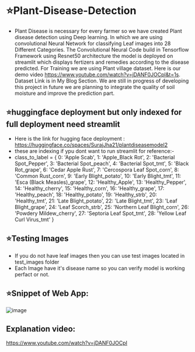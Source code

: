 # ⭐Plant-Disease-Detection
* Plant Disease is necessary for every farmer so we have created Plant disease detection using Deep learning. In which we are using convolutional Neural Network for classifying Leaf images into 28 Different Categories. The Convolutional Neural Code build in Tensorflow Framework using Resnet50 architecture the model is deployed on streamlit which displays fertizers and remedies according to the disease predicted. For Training we are using Plant village dataset. Here is our demo video https://www.youtube.com/watch?v=jDANF0JOCpI&t=1s. Dataset Link is in My Blog Section.
We are still in progress of developing this project in future we are planning to integrate the quality of soil moisture and improve the prediction part.

## ⭐huggingface deployment but only indexed for full deployment need streamlit 
* Here is the link for hugging face deployment : https://huggingface.co/spaces/SurajJha21/plantdiseasemodel2
* these are indexing if ypu dont want to run streamlit for reference:-
* class_to_label = {
    0: 'Apple Scab',
    1: 'Apple_Black Rot',
    2: 'Bacterial Spot_Pepper',
    3: 'Bacterial Spot_peach',
    4: 'Bacterial Spot_tmt',
    5: 'Black Rot_grape',
    6: 'Cedar Apple Rust',
    7: 'Cercospora Leaf Spot_corn',
    8: 'Common Rust_corn',
    9: 'Early Blight_potato',
    10: 'Early Blight_tmt',
    11: 'Esca (Black Measles)_grape',
    12: 'Healthy_Apple',
    13: 'Healthy_Pepper',
    14: 'Healthy_cherry',
    15: 'Healthy_corn',
    16: 'Healthy_grape',
    17: 'Healthy_peach',
    18: 'Healthy_potato',
    19: 'Healthy_strb',
    20: 'Healthy_tmt',
    21: 'Late Blight_potato',
    22: 'Late Blight_tmt',
    23: 'Leaf Blight_grape',
    24: 'Leaf Scorch_strb',
    25: 'Northern Leaf Blight_corn',
    26: 'Powdery Mildew_cherry',
    27: 'Septoria Leaf Spot_tmt',
    28: 'Yellow Leaf Curl Virus_tmt'
}

## ⭐Testing Images

* If you do not have leaf images then you can use test images located in test_images folder
* Each Image have it's disease name so you can verify model is working perfact or not.

## ⭐Snippet of Web App:
![image](https://github.com/404Nikhil/plantonics-streamlit/assets/117300003/0b6c297f-5ef7-4c5b-9d22-a96774232b36)

## Explanation video:
 https://www.youtube.com/watch?v=jDANF0JOCpI
